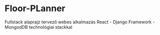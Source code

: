 # Floor-PLanner
Fullstack alaprajz tervező webes alkalmazás React - Django Framework - MongodDB technológiai stackkal
